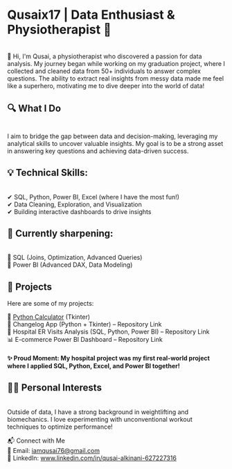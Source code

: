 <h1>Qusaix17 | Data Enthusiast & Physiotherapist 🚀</h1><br>
👋 Hi, I'm Qusai, a physiotherapist who discovered a passion for data analysis. My journey began while working on my graduation project, where I collected and cleaned data from 50+ individuals to answer complex questions. The ability to extract real insights from messy data made me feel like a superhero, motivating me to dive deeper into the world of data!

<h2>🔍 What I Do</h2><br>
I aim to bridge the gap between data and decision-making, leveraging my analytical skills to uncover valuable insights. My goal is to be a strong asset in answering key questions and achieving data-driven success.

<h2>💡 Technical Skills:</h2><br>
✔ SQL, Python, Power BI, Excel (where I have the most fun!)<br>
✔ Data Cleaning, Exploration, and Visualization<br>
✔ Building interactive dashboards to drive insights<br>

<h2>📌 Currently sharpening:</h2><br>
🎯 SQL (Joins, Optimization, Advanced Queries)<br>
🎯 Power BI (Advanced DAX, Data Modeling)

<h2>📂 Projects</h2>
Here are some of my projects:

🧮 [Python Calculator](https://github.com/Qusaix17/Simple-Calculator-python-code.git) (Tkinter) <br>
📜 Changelog App (Python + Tkinter) – Repository Link <br>
🏥 Hospital ER Visits Analysis (SQL, Python, Power BI) – Repository Link <br>
📊 E-commerce Power BI Dashboard – Repository Link <br>
<h4>✨ Proud Moment: My hospital project was my first real-world project where I applied SQL, Python, Excel, and Power BI together!</h4>

<h2>🏋️‍♂️ Personal Interests</h2><br>
Outside of data, I have a strong background in weightlifting and biomechanics. I love experimenting with unconventional workout techniques to optimize performance!

📬 Connect with Me<br>
📧 Email: iamqusai76@gmail.com<br>
🔗 LinkedIn: www.linkedin.com/in/qusai-alkinani-627227316
